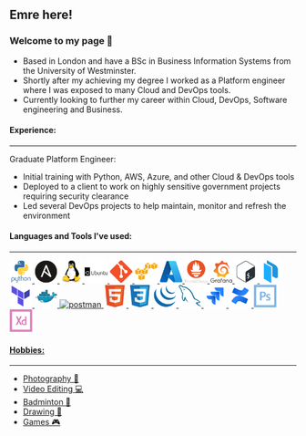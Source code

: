 ## Emre here! 
### Welcome to my page 🤙


- Based in London and have a BSc in Business Information Systems from the University of Westminster.
- Shortly after my achieving my degree I worked as a Platform engineer where I was exposed to many Cloud and DevOps tools.
- Currently looking to further my career within Cloud, DevOps, Software engineering and Business.

#### Experience:
---
Graduate Platform Engineer:
- Initial training with Python, AWS, Azure, and other Cloud & DevOps tools
- Deployed to a client to work on highly sensitive government projects requiring security clearance
- Led several DevOps projects to help maintain, monitor and refresh the environment
#### Languages and Tools I've used:
---
<p align="left"> <a href="https://www.python.org/" target="_blank"> <img src="https://github.com/devicons/devicon/blob/master/icons/python/python-original-wordmark.svg" alt="Python" width="40" height="40"/> </a> <a href="https://www.ansible.com/" target="_blank"> <img src="https://github.com/devicons/devicon/blob/master/icons/ansible/ansible-original.svg" alt="Ansible" width="40" height="40"/> </a> <a href="https://www.linux.org/" target="_blank"> <img src="https://github.com/devicons/devicon/blob/master/icons/linux/linux-original.svg" alt="linux" width="40" height="40"/> </a> <a href="https://ubuntu.com/" target="_blank"> <img src="https://github.com/devicons/devicon/blob/master/icons/ubuntu/ubuntu-plain-wordmark.svg" alt="ubuntu" width="40" height="40"/> </a> <a href="https://git-scm.com/" target="_blank"> <img src="https://github.com/devicons/devicon/blob/master/icons/git/git-original.svg" alt="Git" width="40" height="40"/> </a> <a href="https://aws.amazon.com/" target="_blank"> <img src="https://github.com/devicons/devicon/blob/master/icons/amazonwebservices/amazonwebservices-original.svg" alt="AWS" width="40" height="40"/> </a> <a href="https://azure.microsoft.com/en-gb" target="_blank"> <img src="https://github.com/devicons/devicon/blob/master/icons/azure/azure-original.svg" alt="Azure" width="40" height="40"/> </a> <a href="https://prometheus.io/" target="_blank"> <img src="https://github.com/devicons/devicon/blob/master/icons/prometheus/prometheus-original-wordmark.svg" alt="Prometheus" width="40" height="40"/> </a> <a href="https://grafana.com/" target="_blank"> <img src="https://github.com/devicons/devicon/blob/master/icons/grafana/grafana-original-wordmark.svg" alt="Grafana" width="40" height="40"/> </a> <a href="https://www.gnu.org/software/bash/" target="_blank"> <img src="https://github.com/devicons/devicon/blob/master/icons/bash/bash-original.svg" alt="bash" width="40" height="40"/> </a> <a href="https://www.packer.io/" target="_blank"> <img src="https://github.com/devicons/devicon/blob/master/icons/packer/packer-original.svg" alt="postgresql" width="40" height="40"/> </a> </a> <a href="https://www.terraform.io/" target="_blank"> <img src="https://github.com/devicons/devicon/blob/master/icons/terraform/terraform-original.svg" alt="react" width="40" height="40"/> </a> <a href="https://www.docker.com/" target="_blank"> <img src="https://github.com/devicons/devicon/blob/master/icons/docker/docker-original.svg" alt="Docker" width="40" height="40"/> </a> <a href="https://postman.com" target="_blank"> <img src="https://www.vectorlogo.zone/logos/getpostman/getpostman-icon.svg" alt="postman" width="40" height="40"/> </a> <a href="https://www.w3schools.com/html/" target="_blank"> <img src="https://github.com/devicons/devicon/blob/master/icons/html5/html5-original.svg" alt="html5" width="40" height="40"/>  </a> <a href="https://www.w3schools.com/css/" target="_blank"> <img src="https://github.com/devicons/devicon/blob/master/icons/css3/css3-original.svg" alt="css" width="40" height="40"/> </a> <a href="https://jquery.com/" target="_blank"> <img src="https://github.com/devicons/devicon/blob/master/icons/jquery/jquery-original.svg" alt="jquery" width="40" height="40"/> </a> <a href="https://www.mysql.com/" target="_blank"> <img src="https://github.com/devicons/devicon/blob/master/icons/mysql/mysql-original.svg" alt="mysql" width="40" height="40"/> </a> <a href="https://www.atlassian.com/software/jira" target="_blank"> <img src="https://github.com/devicons/devicon/blob/master/icons/jira/jira-original.svg" alt="jira" width="40" height="40"/> </a> <a href="https://www.atlassian.com/software/confluence" target="_blank"> <img src="https://github.com/devicons/devicon/blob/master/icons/confluence/confluence-original.svg" alt="confluence" width="40" height="40"/> </a> <a href="https://www.adobe.com/uk/products/photoshop.html" target="_blank"> <img src="https://github.com/devicons/devicon/blob/master/icons/photoshop/photoshop-line.svg" alt="photoshop" width="40" height="40"/> </a> <a href="https://helpx.adobe.com/support/xd.html" target="_blank"> <img src="https://github.com/devicons/devicon/blob/master/icons/xd/xd-line.svg" alt="xd" width="40" height="40"/> </p>
  

#### Hobbies:
---
- Photography 📸
- Video Editing 💻
- Badminton 🏸
- Drawing 🎨
- Games 🎮
